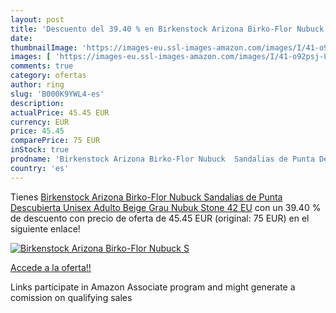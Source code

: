 ```yaml
---
layout: post
title: 'Descuento del 39.40 % en Birkenstock Arizona Birko-Flor Nubuck  S'
date: 
thumbnailImage: 'https://images-eu.ssl-images-amazon.com/images/I/41-o92psj-L._SL200_.jpg'
images: [ 'https://images-eu.ssl-images-amazon.com/images/I/41-o92psj-L._SL200_.jpg' ]
comments: true
category: ofertas
author: ring
slug: 'B000K9YWL4-es'
description:
actualPrice: 45.45 EUR
currency: EUR
price: 45.45
comparePrice: 75 EUR
inStock: true
prodname: 'Birkenstock Arizona Birko-Flor Nubuck  Sandalias de Punta Descubierta Unisex Adulto  Beige  Grau  Nubuk Stone   42 EU'
country: 'es'
---
```


Tienes [Birkenstock Arizona Birko-Flor Nubuck  Sandalias de Punta Descubierta Unisex Adulto  Beige  Grau  Nubuk Stone   42 EU](https://www.amazon.es/dp/B000K9YWL4/?tag=tolees-21) con un 39.40 % de descuento con precio de oferta de 45.45 EUR (original: 75 EUR) en el siguiente enlace!

[![Birkenstock Arizona Birko-Flor Nubuck  S](https://images-eu.ssl-images-amazon.com/images/I/41-o92psj-L._SL200_.jpg)](https://www.amazon.es/dp/B000K9YWL4/?tag=tolees-21)

[Accede a la oferta!!](https://www.amazon.es/dp/B000K9YWL4/?tag=tolees-21)

Links participate in Amazon Associate program and might generate a comission on qualifying sales


